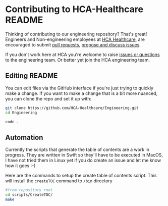 # Contributing to HCA-Healthcare README

Thinking of contributing to our engineering repository? That's great! 
Engineers and Non-engineering employees at [HCA Healthcare](https://www.hcahealthcare.com), are encouraged to submit
[pull requests](https://github.com/HCA-Healthcare/Engineering/pulls), [propose and discuss
issues](https://github.com/HCA-Healthcare/Engineering/issues).

If you don't work here at HCA you're welcome to raise [issues or questions](https://github.com/HCA-Healthcare/Engineering/issues) to the engineering team. Or better yet join the HCA
engineering team.
## Editing README

You can edit files via the GitHub interface if you're just trying to quickly make a change. If you want to make a
change that is a bit more nuanced, you can clone the repo and set it up with:

```sh
git clone https://github.com/HCA-Healthcare/Engineering.git
cd Engineering

code .
```

## Automation 
Currently the scripts that generate the table of contents are a work in progress. They are written in Swift so they'll 
have to be executed in MacOS, I have not tried them in Linux yet if you do create an issue and let me know how it goes :-)

Here are the commands to setup the create table of contents script. This will install the `createTOC` command to `/bin` directory
```sh
#from repository root
cd scripts/CreateTOC/
make
```
